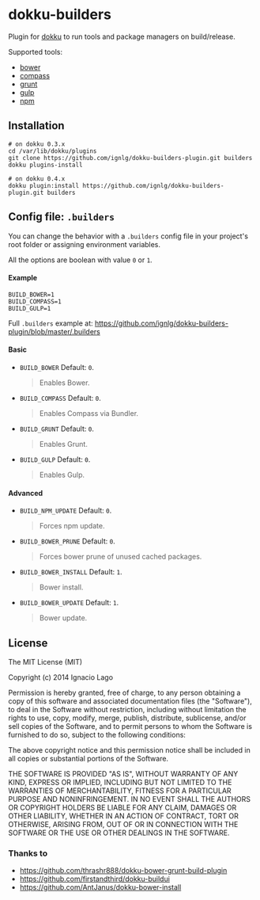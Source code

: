# dokku-builders

Plugin for [dokku][dokku] to run tools and package managers on build/release.

Supported tools:
* [bower][bower]
* [compass][compass]
* [grunt][grunt]
* [gulp][gulp]
* [npm][npm]

## Installation

```shell
# on dokku 0.3.x
cd /var/lib/dokku/plugins
git clone https://github.com/ignlg/dokku-builders-plugin.git builders
dokku plugins-install

# on dokku 0.4.x
dokku plugin:install https://github.com/ignlg/dokku-builders-plugin.git builders
```

## Config file: `.builders`

You can change the behavior with a `.builders` config file in your project's root folder or assigning environment variables.

All the options are boolean with value `0` or `1`.

#### Example
```shell
BUILD_BOWER=1
BUILD_COMPASS=1
BUILD_GULP=1
```
Full `.builders` example at: https://github.com/ignlg/dokku-builders-plugin/blob/master/.builders

#### Basic
- `BUILD_BOWER` Default: `0`.

	> Enables Bower.

- `BUILD_COMPASS` Default: `0`.

	> Enables Compass via Bundler.

- `BUILD_GRUNT` Default: `0`.

	> Enables Grunt.

- `BUILD_GULP` Default: `0`.

	> Enables Gulp.

#### Advanced
- `BUILD_NPM_UPDATE` Default: `0`.

	> Forces npm update.

- `BUILD_BOWER_PRUNE` Default: `0`.

	> Forces bower prune of unused cached packages.

- `BUILD_BOWER_INSTALL` Default: `1`.

	> Bower install.

- `BUILD_BOWER_UPDATE` Default: `1`.

	> Bower update.

## License

The MIT License (MIT)

Copyright (c) 2014 Ignacio Lago

Permission is hereby granted, free of charge, to any person obtaining a copy
of this software and associated documentation files (the "Software"), to deal
in the Software without restriction, including without limitation the rights
to use, copy, modify, merge, publish, distribute, sublicense, and/or sell
copies of the Software, and to permit persons to whom the Software is
furnished to do so, subject to the following conditions:

The above copyright notice and this permission notice shall be included in
all copies or substantial portions of the Software.

THE SOFTWARE IS PROVIDED "AS IS", WITHOUT WARRANTY OF ANY KIND, EXPRESS OR
IMPLIED, INCLUDING BUT NOT LIMITED TO THE WARRANTIES OF MERCHANTABILITY,
FITNESS FOR A PARTICULAR PURPOSE AND NONINFRINGEMENT. IN NO EVENT SHALL THE
AUTHORS OR COPYRIGHT HOLDERS BE LIABLE FOR ANY CLAIM, DAMAGES OR OTHER
LIABILITY, WHETHER IN AN ACTION OF CONTRACT, TORT OR OTHERWISE, ARISING FROM,
OUT OF OR IN CONNECTION WITH THE SOFTWARE OR THE USE OR OTHER DEALINGS IN THE
SOFTWARE.

### Thanks to
* https://github.com/thrashr888/dokku-bower-grunt-build-plugin
* https://github.com/firstandthird/dokku-buildui
* https://github.com/AntJanus/dokku-bower-install

[dokku]: http://progrium.viewdocs.io/dokku/
[npm]: https://www.npmjs.org/
[bower]: http://bower.io/
[grunt]: http://gruntjs.com/
[gulp]: http://gulpjs.com/
[compass]: http://compass-style.org/
